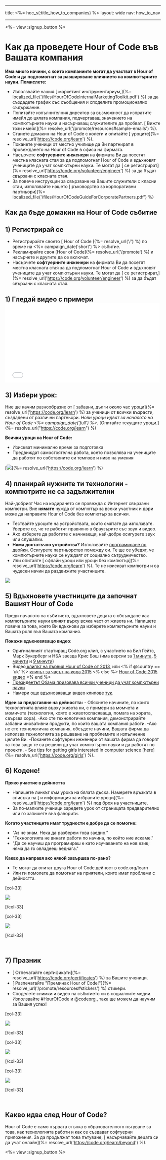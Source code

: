 * * *

title: <%= hoc_s(:title_how_to_companies) %> layout: wide nav: how_to_nav

* * *

<%= view :signup_button %>

# Как да проведете Hour of Code във Вашата компания

**Има много начини, с които компаниите могат да участват в Hour of Code и да подпомогнат за разширяване влиянието на компютърните науки. Помислете:**

  * Използвайте нашия [ маркетинг инструментариум,](%= localized_file('/files/HourOfCodeInternalMarketingToolkit.pdf') %) за да създадете график със съобщения и споделите промоционално съдържание.
  * Попитайте изпълнителния директор за възможност да изпратите имейл до цялата компания, подчертаващ значението на компютърните науки и насърчаващ служителите да пробват. [ Вижте този имейл](%= resolve_url('/promote/resources#sample-emails') %).
  * Станете домакин на Hour of Code с колеги и опитайте [ уроците](%= resolve_url('https://code.org/learn') %).
  * Поканете ученици от местно училище да Ви партнират в провеждането на Hour of Code в офиса на фирмата.
  * Насърчете **софтуерните инженери** на фирмата Ви да посетят местна класната стая за да подпомогнат Hour of Code и вдъхновят учениците да учат компютърни науки. Те могат да [ се регистрират](%= resolve_url('https://code.org/volunteer/engineer') %) за да бъдат свързани с класната стая.
  * За повече инструкции за свързване на Вашите служители с класни стаи, използвайте нашето [ ръководство за корпоративни партньори](%= localized_file('/files/HourOfCodeGuideForCorporatePartners.pdf') %)

## Как да бъде домакин на Hour of Code събитие

## 1) Регистрирай се

  * Регистрирайте своето [ Hour of Code ](%= resolve_url('/') %) по време на <%= campaign_date('short') %> събитие.
  * Рекламирайте своя [Hour of Code](%= resolve_url('/promote') %) и насърчете и другите да се включат.
  * Насърчете **софтуерните инженери** на фирмата Ви да посетят местна класната стая за да подпомогнат Hour of Code и вдъхновят учениците да учат компютърни науки. Те могат да [ се регистрират,](%= resolve_url('https://code.org/volunteer/engineer') %) за да бъдат свързани с класната стая.

## 1) Гледай видео с примери <iframe width="500" height="255" src="//www.youtube.com/embed/SrnvvWDm73k" frameborder="0" allowfullscreen></iframe>
## 3) Избери урок:

Ние ще качим разнообразие от [ забавни, дълги около час уроци](%= resolve_url('https://code.org/learn') %) за ученици от всички възрасти, създадени от различни партньори. *Нови уроци идват за началото на Hour of Code <%= campaign_date('full') %>.* [Опитайте текущите уроци.](%= resolve_url("https://code.org/learn") %)

**Всички уроци на Hour of Code:**

  * Изискват минимално време за подготовка
  * Предвиждат самостоятелна работа, което позволява на учениците да работят по собствените си темпове и ниво на умения

[![](/images/fit-700/tutorials.png)](%= resolve_url('https://code.org/learn') %)

## 4) планирай нужните ти технологии - компютрите не са задължителни

Най-добрият Час на кодирането се провежда с Интернет свързани компютри. Вие **нямате** нужда от компютър за всеки участник и дори може да направите Hour of Code без компютър за всички.

  * Тествайте уроците на устройствата, които смятате да използвате. Уверете се, че те работят правилно в браузърите със звук и видео.
  * Ако изберете да работите с начинаещи, най-добре осигурете звук или слушалки.
  * **Няма достатъчно устройства?** Използвайте [ програмиране по двойки](https://www.youtube.com/watch?v=vgkahOzFH2Q). Осигурете партньорство помежду си. Те ще се убедят, че компютърните науки се нуждаят от социално сътрудничество.
  * Или опитайте [ офлайн уроци или уроци без компютър](%= resolve_url('https://code.org/learn') %). Те не изискват компютри и са чудесен начин да раздвижите участниците. 

![](/images/fit-350/group_ipad.jpg)

## 5) Вдъхновете участниците да започнат Вашият Hour of Code

Преди началото на събитието, вдъхновете децата с обсъждане как компютърните науки влияят върху всяка част от живота ни. Напишете повече за това, което Ви вдъхнови да изберете компютърните науки и Вашата роля във Вашата компания.

**Покажи вдъхновяващо видео:**

  * Оригиналният стартиращ Code.org клип, с участието на Бил Гейтс, Марк Зукерберг и НБА звезда Крис Бош (има версии за [ 1 минута](https://www.youtube.com/watch?v=qYZF6oIZtfc), [ 5 минути](https://www.youtube.com/watch?v=nKIu9yen5nc) и [ 9 минути](https://www.youtube.com/watch?v=dU1xS07N-FA))
  * Видео[ клипът на първия Hour of Code от 2013](https://www.youtube.com/watch?v=FC5FbmsH4fw), или <% if @country == 'uk' %> [ клипът за часът на кода 2015](https://www.youtube.com/watch?v=7L97YMYqLHc) <% else %> [ Hour of Code 2015 видео](https://www.youtube.com/watch?v=7L97YMYqLHc) <% end %>
  * [Президентът Обама призовава всички ученици да учат компютърни науки](https://www.youtube.com/watch?v=6XvmhE1J9PY)
  * Намери още вдъхновяващи видео клипове [ тук](https://www.youtube.com/playlist?list=PLzdnOPI1iJNfpD8i4Sx7U0y2MccnrNZuP).

**Идеи за представяне на дейността:** - Обяснете начините, по които технологията влияе върху живота ни, с примери за момчета и момичета (технология, която е животоспасяваща, помага на хората, свързва хора). -Ако сте технологична компания, демонстрирайте забавни иновативни продукти, по които вашата компания работи. -Ако не сте технологична компания, обсъдете начини, Вашата фирма да използва технологията за решаване на проблемите и изпълнение целите Ви. -Поканете софтуерни инженери от вашата фирма да говорят за това защо те са решили да учат компютърни науки и да работят по проекти. - See tips for getting girls interested in computer science [here](%= resolve_url('https://code.org/girls') %).

## 6) Кодене!

**Пряко участие в дейността**

  * Напишете линкът към урока на бялата дъска. Намерете връзката в списъка на [ и информация за избраните уроци](%= resolve_url('https://code.org/learn') %) под броя на участниците.
  * За по-малките ученици заредете урок от страницата предварително или го запишете във фаворити.

**Когато участниците имат трудности е добре да се помогне:**

  * "Аз не знам. Нека да разберем това заедно."
  * "Технологията не винаги работи по начина, по който ние искаме."
  * "Да се научиш да програмираш е като изучаването на нов език; няма да го овладееш веднага."

**Какво да направя ако някой завършва по-рано?**

  * Те могат да опитат друга Hour of Code дейност в code.org/learn
  * Или ги помолете да помогнат на приятели, които имат проблеми с дейността.

[col-33]

![](/images/fit-250/highschoolgirls.jpeg)

[/col-33]

[col-33]

![](/images/fit-300/group_ar.jpg)

[/col-33]

<p style="clear:both">
  &nbsp;
</p>

## 7) Празник

  * [ Отпечатайте сертификати](%= resolve_url('https://code.org/certificates') %) за Вашите ученици.
  * [ Разпечатайте "Преминах Hour of Code!"](%= resolve_url('/promote/resources#stickers') %) стикери.
  * Споделете снимки и видео на събитието си в социалните медии. Използвайте #HourOfCode и @codeorg,, така ще можем да научим за Вашия успех!

[col-33]

![](/images/fit-250/celebrate2.jpeg)

[/col-33]

[col-33]

![](/images/fit-260/highlight-certificates.jpg)

[/col-33]

[col-33]

![](/images/fit-300/boy-certificate.jpg)

[/col-33]

<p style="clear:both">
  &nbsp;
</p>

## Какво идва след Hour of Code?

Hour of Code е само първата стъпка в образователното пътуване за това, как технологията работи и как се създават софтуерни приложения. За да продължат това пътуване, [ насърчавайте децата си да учат онлайн](%= resolve_url('https://code.org/learn/beyond') %).

<%= view :signup_button %>